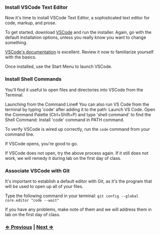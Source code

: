 ### Install VSCode Text Editor

Now it's time to install VSCode Text Editor, a sophisticated text editor for code, markup, and prose.

To get started, download [VSCode](https://code.visualstudio.com/download) and run the installer. Again, go with the default installation options, unless you really know you want to change something.

[VSCode's documentation](https://code.visualstudio.com/docs) is excellent. Review it now to familiarize yourself with the basics.

Once installed, use the Start Menu to launch VSCode.

### Install Shell Commands

You'll find it useful to open files and directories into VSCode from the Terminal.

Launching from the Command Line# You can also run VS Code from the terminal by typing 'code' after adding it to the path: Launch VS Code. Open the Command Palette (Ctrl+Shift+P) and type 'shell command' to find the Shell Command: Install 'code' command in PATH command.

To verify VSCode is wired up correctly, run the `code` command from your command line.

If VSCode opens, you're good to go.

If VSCode does not open, try the above process again. If it still does not work, we will remedy it during lab on the first day of class. 

### Associate VSCode with Git

It's important to establish a default editor with Git, as it's the program that will be used to open up all of your files.

Type the following command in your terminal:
`git config --global core.editor "code --wait"`

If you have any problems, make note of them and we will address them in lab on the first day of class.


### [⇐ Previous](1_terminal.md) | [Next ⇒](3_git.md)
